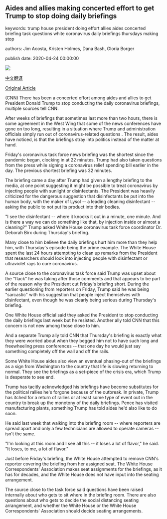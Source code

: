 ## Aides and allies making concerted effort to get Trump to stop doing daily briefings

keywords: trump house president doing effort allies aides concerted briefing task questions white coronavirus daily briefings thursdays making stop

authors: Jim Acosta, Kristen Holmes, Dana Bash, Gloria Borger

publish date: 2020-04-24 00:00:00

![](https://cdn.cnn.com/cnnnext/dam/assets/200424181944-trump-briefing-042420-super-tease.jpg)

[中文翻译](Aides%20and%20allies%20making%20concerted%20effort%20to%20get%20Trump%20to%20stop%20doing%20daily%20briefings_zh.md)

[Original Article](https://edition.cnn.com/2020/04/24/politics/white-house-briefings-coronavirus/index.html)

(CNN) There has been a concerted effort among aides and allies to get President Donald Trump to stop conducting the daily coronavirus briefings, multiple sources tell CNN.

After weeks of briefings that sometimes last more than two hours, there is some agreement in the West Wing that some of the news conferences have gone on too long, resulting in a situation where Trump and administration officials simply run out of coronavirus-related questions . The result, aides have noticed, is that the briefings stray into politics instead of the matter at hand.

Friday's coronavirus task force news briefing was the shortest since the pandemic began, clocking in at 22 minutes. Trump had also taken questions from the press while signing a coronavirus relief spending bill earlier in the day. The previous shortest briefing was 32 minutes.

The briefing came a day after Trump had given a lengthy briefing to the media, at one point suggesting it might be possible to treat coronavirus by injecting people with sunlight or disinfectants. The President was heavily criticized for the dangerous suggestion that disinfectants be put into the human body, with the maker of Lysol -- a leading cleaning disinfectant -- asking the public to not put its product into their bodies.

"I see the disinfectant -- where it knocks it out in a minute, one minute. And is there a way we can do something like that, by injection inside or almost a cleaning?" Trump asked White House coronavirus task force coordinator Dr. Deborah Birx during Thursday's briefing.

Many close to him believe the daily briefings hurt him more than they help him, with Thursday's episode being the prime example. The White House spent the last 24 hours attempting to clean up remarks from the President that researchers should look into injecting people with disinfectant or ultraviolet rays to cure coronavirus.

A source close to the coronavirus task force said Trump was upset about the "flack" he was taking after those comments and that appears to be part of the reason why the President cut Friday's briefing short. During the earlier questioning from reporters on Friday, Trump said he was being "sarcastic" with his suggestion that people inject themselves with disinfectant, even though he was clearly being serious during Thursday's briefing.

One White House official said they asked the President to stop conducting the daily briefings last week but he resisted. Another ally told CNN that this concern is not new among those close to him.

And a separate Trump ally told CNN that Thursday's briefing is exactly what they were worried about when they begged him not to have such long and freewheeling press conferences -- that one day he would just say something completely off the wall and off the rails.

Some White House aides also view an eventual phasing-out of the briefings as a sign from Washington to the country that life is slowing returning to normal. They see the briefings as a set-piece of the crisis era, which Trump is desperate to see end.

Trump has tacitly acknowledged his briefings have become substitutes for the political rallies he's forgone because of the outbreak. In private, Trump has itched for a return of rallies or at least some type of event out in the country to break up the monotony of the daily briefings. Pence has visited manufacturing plants, something Trump has told aides he'd also like to do soon.

He said last week that walking into the briefing room -- where reporters are spread apart and only a few technicians are allowed to operate cameras -- isn't the same.

"I'm looking at this room and I see all this -- it loses a lot of flavor," he said. "It loses, to me, a lot of flavor."

Just before Friday's briefing, the White House attempted to remove CNN's reporter covering the briefing from her assigned seat. The White House Correspondents' Association makes seat assignments for the briefings, as it has for decades, and the White House does not have input into the seating arrangement.

The source close to the task force said questions have been raised internally about who gets to sit where in the briefing room. There are also questions about who gets to decide the social distancing seating arrangement, and whether the White House or the White House Correspondents' Association should decide seating arrangements.